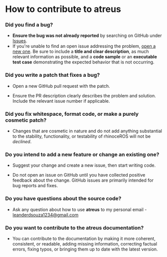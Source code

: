 # How to contribute to atreus

### **Did you find a bug?**

* **Ensure the bug was not already reported** by searching on GitHub under [Issues](https://github.com/leander-dsouza/atreus/issues).
* If you're unable to find an open issue addressing the problem, [open a new one](https://github.com/leander-dsouza/atreus/issues/new). Be sure to include a **title and clear description**, as much relevant information as possible, and a **code sample** or an **executable test case** demonstrating the expected behavior that is not occurring.

### **Did you write a patch that fixes a bug?**

* Open a new GitHub pull request with the patch.

* Ensure the PR description clearly describes the problem and solution. Include the relevant issue number if applicable.

### **Did you fix whitespace, format code, or make a purely cosmetic patch?**

* Changes that are cosmetic in nature and do not add anything substantial to the stability, functionality, or testability of rhinoceROS will not be *declined*.

### **Do you intend to add a new feature or change an existing one?**

* Suggest your change and create a new issue, then start writing code.

* Do not open an issue on GitHub until you have collected positive feedback about the change. GitHub issues are primarily intended for bug reports and fixes.

### **Do you have questions about the source code?**

* Ask any question about how to use **atreus** to my personal email - leanderdsouza1234@gmail.com

### **Do you want to contribute to the atreus documentation?**

* You can contribute to the documentation by making it more coherent, consistent, or readable, adding missing information, correcting factual errors, fixing typos, or bringing them up to date with the latest version.
